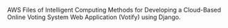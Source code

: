 AWS Files of Intelligent Computing Methods for Developing a Cloud-Based Online Voting System Web Application (Votify) using Django.
